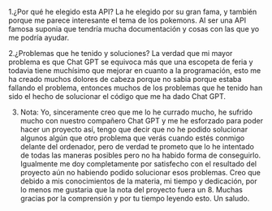 1.¿Por qué he elegido esta API?
  La he elegido por su gran fama, y también porque me parece interesante el tema de los pokemons. Al ser una API famosa suponia que tendría mucha documentación y cosas con las que yo me podría ayudar.

2.¿Problemas que he tenido y soluciones?
  La verdad que mi mayor problema es que Chat GPT se equivoca más que una escopeta de feria y todavia tiene muchísimo que mejorar en cuanto a la programación, esto me ha creado muchos dolores de cabeza porque
  no sabia porque estaba fallando el problema, entonces muchos de los problemas que he tenido han sido el hecho de solucionar el código que me ha dado Chat GPT.

3. Nota:
  Yo, sinceramente creo que me lo he currado mucho, he sufrido mucho con nuestro compañero Chat GPT y me he esforzado para poder hacer un proyecto así, tengo que decir que no he podido solucionar algunos
  algún que otro problema que verás cuando estés conmigo delante del ordenador, pero de verdad te prometo que lo he intentado de todas las maneras posibles pero no ha habido forma de conseguirlo. Igualmente
  me doy completamente por satisfecho con el resultado del proyecto aún no habiendo podido solucionar esos problemas. Creo que debido a mis conocimientos de la materia, mi tiempo y dedicación, por lo menos 
  me gustaria que la nota del proyecto fuera un 8. Muchas gracias por la comprensión y por tu tiempo leyendo esto. Un saludo.

